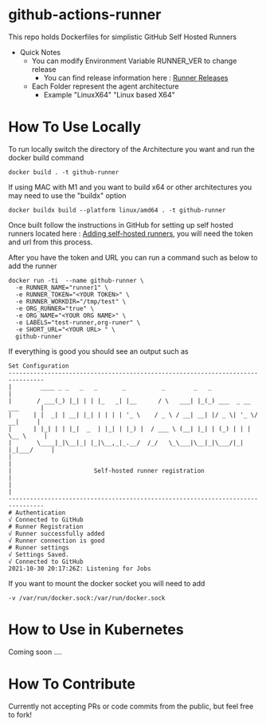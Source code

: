 # github-actions-runner

This repo holds Dockerfiles for simplistic GitHub Self Hosted Runners
* Quick Notes
  * You can modify Environment Variable RUNNER_VER to change release
    * You can find release information here : [Runner Releases](https://github.com/actions/runner/releases)
  * Each Folder represent the agent architecture
    * Example "LinuxX64" "Linux based X64"

# How To Use Locally
To run locally switch the directory of the Architecture you want and run the docker build command
```console
docker build . -t github-runner
```
If using MAC with M1 and you want to build x64 or other architectures you may need to use the "buildx" option
```console
docker buildx build --platform linux/amd64 . -t github-runner
```
Once built follow the instructions in GitHub for setting up self hosted runners located here : [Adding self-hosted runners](https://docs.github.com/en/actions/hosting-your-own-runners/adding-self-hosted-runners), you will need the token and url from this process.

After you have the token and URL you can run a command such as below to add the runner
```console
docker run -ti  --name github-runner \              
  -e RUNNER_NAME="runner1" \
  -e RUNNER_TOKEN="<YOUR TOKEN>" \
  -e RUNNER_WORKDIR="/tmp/test" \
  -e ORG_RUNNER="true" \
  -e ORG_NAME="<YOUR ORG NAME>" \
  -e LABELS="test-runner,org-runer" \
  -e SHORT_URL="<YOUR URL> " \
  github-runner
```
If everything is good you should see an output such as 
```console
Set Configuration
--------------------------------------------------------------------------------
|        ____ _ _   _   _       _          _        _   _                      |
|       / ___(_) |_| | | |_   _| |__      / \   ___| |_(_) ___  _ __  ___      |
|      | |  _| | __| |_| | | | | '_ \    / _ \ / __| __| |/ _ \| '_ \/ __|     |
|      | |_| | | |_|  _  | |_| | |_) |  / ___ \ (__| |_| | (_) | | | \__ \     |
|       \____|_|\__|_| |_|\__,_|_.__/  /_/   \_\___|\__|_|\___/|_| |_|___/     |
|                                                                              |
|                       Self-hosted runner registration                        |
|                                                                              |
--------------------------------------------------------------------------------
# Authentication
√ Connected to GitHub
# Runner Registration
√ Runner successfully added
√ Runner connection is good
# Runner settings
√ Settings Saved.
√ Connected to GitHub
2021-10-30 20:17:26Z: Listening for Jobs
```
If you want to mount the docker socket you will need to add
```console
-v /var/run/docker.sock:/var/run/docker.sock 
```

# How to Use in Kubernetes
Coming soon ....

# How To Contribute
Currently not accepting PRs or code commits from the public, but feel free to fork!



